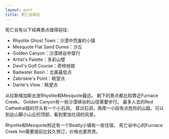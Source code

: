```yaml
---
layout: post
title: 死亡谷简记
---
```


死亡谷有以下经典景点值得前往:
- Rhyolite Ghost Town：沙漠中荒废的小镇
- Mesquote Flat Sand Dunes：沙丘
- Golden Canyon：沙漠峡谷中穿行
- Artist's Palette：多彩山壁
- Devil's Golf Course：奇特地貌
- Badwater Basin：北美最低点
- Zabriskie's Point：眺望点
- Dante's View：眺望点

从拉斯维加斯出发Rhyolite和Mesquote最远。
剩下的景点都比较靠近Furnace Creek。
Golden Canyon有一些沙漠峡谷的山径需要步行。
最多人去的Red Cathedral路的尽头有一个小石洞。
穿过石洞，再爬一小段有点危险的山路，可以到达山脚小山丘的顶部，看到更加壮阔的风景。

Rhyolite和Mesquote附近有一个Beatty小镇有一些住宿。
死亡谷中心的Furnace Creek Inn需要提前比较久预订，价格也更昂贵。

